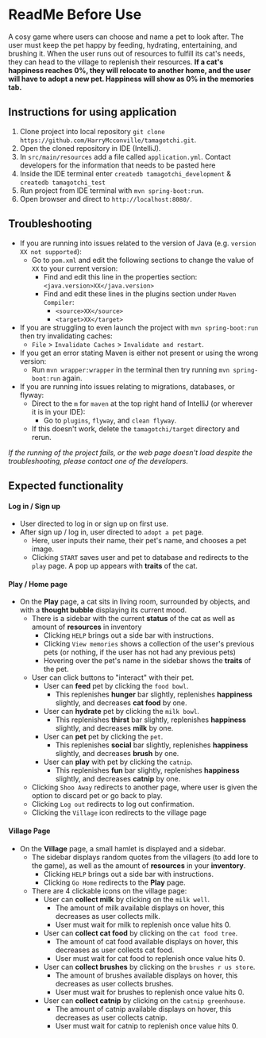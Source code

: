 # ReadMe Before Use

A cosy game where users can choose and name a pet to look after. The user must keep the pet happy by feeding, hydrating, entertaining,
and brushing it. When the user runs out of resources to fulfill its cat's needs, they can head to the village to replenish their resources.
**If a cat's happiness reaches 0%, they will relocate to another home, and the user will have to adopt a new pet. Happiness will show as 0%
in the memories tab.**

## Instructions for using application
1. Clone project into local repository `git clone https://github.com/HarryMcconville/tamagotchi.git`.
2. Open the cloned repository in IDE (IntelliJ).
3. In `src/main/resources` add a file called `application.yml`. Contact developers for the information that needs to be pasted here
4. Inside the IDE terminal enter `createdb tamagotchi_development` & `createdb tamagotchi_test`
5. Run project from IDE terminal with `mvn spring-boot:run`. 
6. Open browser and direct to `http://localhost:8080/`.

## Troubleshooting
* If you are running into issues related to the version of Java (e.g. `version XX not supported`):
  * Go to `pom.xml` and edit the following sections to change the value of `XX` to your current version:
    * Find and edit this line in the properties section: `<java.version>XX</java.version>`
    * Find and edit these lines in the plugins section under `Maven Compiler`:
      *  `<source>XX</source>`
      *  `<target>XX</target>`
* If you are struggling to even launch the project with `mvn spring-boot:run` then try invalidating caches:
  * `File` > `Invalidate Caches` > `Invalidate and restart`.
* If you get an error stating Maven is either not present or using the wrong version:
  * Run `mvn wrapper:wrapper` in the terminal then try running `mvn spring-boot:run` again.
* If you are running into issues relating to migrations, databases, or flyway:
  * Direct to the `m` for `maven` at the top right hand of IntelliJ (or wherever it is in your IDE):
    * Go to `plugins`, `flyway`, and `clean flyway`.
  * If this doesn't work, delete the `tamagotchi/target` directory and rerun.

_If the running of the project fails, or the web page doesn't load despite the troubleshooting, please contact one of the developers._


## Expected functionality

#### Log in / Sign up ####
* User directed to log in or sign up on first use.
* After sign up / log in, user directed to `adopt a pet` page.
  * Here, user inputs their name, their pet's name, and chooses a pet image.
  * Clicking `START` saves user and pet to database and redirects to the `play` page. A pop up appears with **traits** of the cat.

#### Play / Home page ####
* On the **Play** page, a cat sits in living room, surrounded by objects, and with a **thought bubble** displaying its current mood.
  * There is a sidebar with the current **status** of the cat as well as amount of **resources** in inventory 
    * Clicking `HELP` brings out a side bar with instructions.
    * Clicking `View memories` shows a collection of the user's previous pets (or nothing, if the user has not had any previous pets)
    * Hovering over the pet's name in the sidebar shows the **traits** of the pet.
  * User can click buttons to "interact" with their pet.
      * User can **feed** pet by clicking the `food bowl`.
        * This replenishes **hunger** bar slightly, replenishes **happiness** slightly, and decreases **cat food** by one.
      * User can **hydrate** pet by clicking the `milk bowl`.
        * This replenishes **thirst** bar slightly, replenishes **happiness** slightly, and decreases **milk** by one.
      * User can **pet** pet by clicking the `pet`.
        * This replenishes **social** bar slightly, replenishes **happiness** slightly, and decreases **brush** by one.
      * User can **play** with pet by clicking the `catnip`.
        * This replenishes **fun** bar slightly, replenishes **happiness** slightly, and decreases **catnip** by one.
  * Clicking `Shoo Away` redirects to another page, where user is given the option to discard pet or go back to play.
  * Clicking `Log out` redirects to log out confirmation.
  * Clicking the `Village` icon redirects to the village page

#### Village Page ####
* On the **Village** page, a small hamlet is displayed and a sidebar.
  * The sidebar displays random quotes from the villagers (to add lore to the game), as well as the amount of **resources** in your **inventory**.
    * Clicking `HELP` brings out a side bar with instructions. 
    * Clicking `Go Home` redirects to the **Play** page.
  * There are 4 clickable icons on the village page:
    * User can **collect milk** by clicking on the `milk well`.
      * The amount of milk available displays on hover, this decreases as user collects milk.
      * User must wait for milk to replenish once value hits 0.
    * User can **collect cat food** by clicking on the `cat food tree`.
      * The amount of cat food available displays on hover, this decreases as user collects cat food.
      * User must wait for cat food to replenish once value hits 0.    
    * User can **collect brushes** by clicking on the `brushes r us store`.
      * The amount of brushes available displays on hover, this decreases as user collects brushes.
      * User must wait for brushes to replenish once value hits 0.
    * User can **collect catnip** by clicking on the `catnip greenhouse`.
      * The amount of catnip available displays on hover, this decreases as user collects catnip.
      * User must wait for catnip to replenish once value hits 0.



